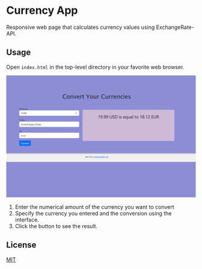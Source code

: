 # Currency App

Responsive web page that calculates currency values using ExchangeRate-API.

## Usage

Open ```index.html``` in the top-level directory in your favorite web browser.

![Screenshot of app usage](images/app_ss.png)

1. Enter the numerical amount of the currency you want to convert
2. Specify the currency you entered and the conversion using the interface.
3. Click the button to see the result.

## License

[MIT](https://choosealicense.com/licenses/mit/)